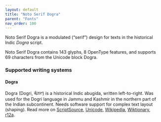 ```yaml
---
layout: default
title: "Noto Serif Dogra"
parent: "Fonts"
nav_order: 100
---
```

Noto Serif Dogra is a modulated (“serif”) design for texts in the historical Indic _Dogra_ script. 

Noto Serif Dogra contains 143 glyphs, 8 OpenType features, and supports 69 characters from the Unicode block Dogra.


### Supported writing systems


#### Dogra

Dogra (Dogri, <span class='autonym'>𑠖𑠵𑠌𑠤𑠬</span>) is a historical Indic abugida, written left-to-right. Was used for the Dogri language in Jammu and Kashmir in the northern part of the Indian subcontinent. Needs software support for complex text layout (shaping). Read more on [ScriptSource](https://scriptsource.org/scr/Dogr), [Unicode](https://www.unicode.org/versions/Unicode13.0.0/ch15.pdf#G100066), [Wikipedia](https://en.wikipedia.org/wiki/ISO_15924:Dogr), [Wiktionary](https://en.wiktionary.org/wiki/Category:Dogra_script), [r12a](https://r12a.github.io/scripts/links?iso=Dogr).

